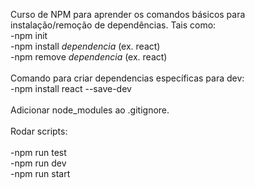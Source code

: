 Curso de NPM para aprender os comandos básicos para instalação/remoção de dependências. Tais como: <br />
-npm init <br />
-npm install _dependencia_ (ex. react) <br />
-npm remove _dependencia_ (ex. react) <br />
<br />
Comando para criar dependencias específicas para dev: <br />
-npm install react --save-dev <br />
<br />
Adicionar node_modules ao .gitignore. <br />
<br />
Rodar scripts: <br />
<br />
-npm run test <br />
-npm run dev <br />
-npm run start <br />
